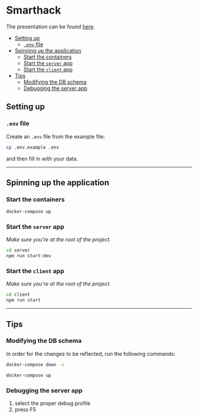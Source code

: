 # Smarthack

The presentation can be found [here](./docs/smarthack.pdf).

  - [Setting up](#setting-up)
    - [`.env` file](#env-file)
  - [Spinning up the application](#spinning-up-the-application)
    - [Start the containers](#start-the-containers)
    - [Start the `server` app](#start-the-server-app)
    - [Start the `client` app](#start-the-client-app)
  - [Tips](#tips)
    - [Modifying the DB schema](#modifying-the-db-schema)
    - [Debugging the server app](#debugging-the-server-app)

## Setting up

### `.env` file

Create an `.env` file from the example file:

```bash
cp .env.example .env
```

and then fill in with your data.

---

## Spinning up the application

### Start the containers

```bash
docker-compose up
```

### Start the `server` app

*Make sure you're at the root of the project.*

```bash
cd server
npm run start:dev
```

### Start the `client` app

*Make sure you're at the root of the project.*

```bash
cd client
npm run start
```

---

## Tips

### Modifying the DB schema

In order for the changes to be reflected, run the following commands:

```bash
docker-compose down -v
```

```bash
docker-compose up
```

### Debugging the server app

1. select the proper debug profile
2. press F5